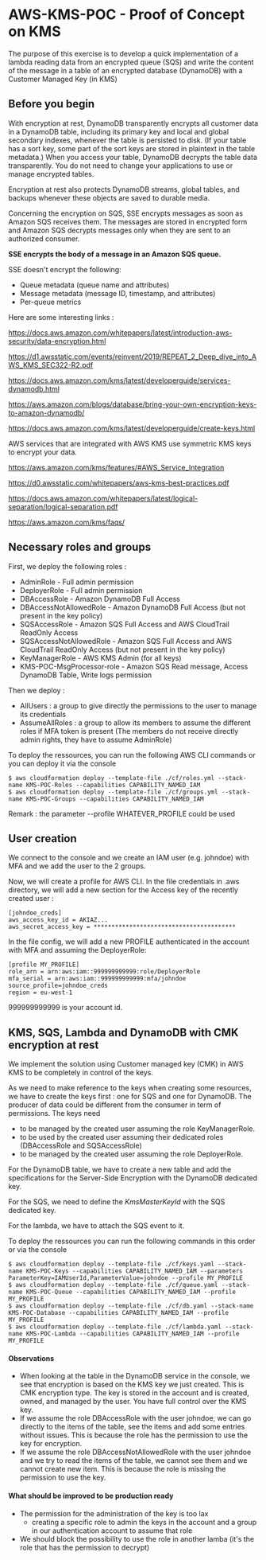 # AWS-KMS-POC - Proof of Concept on KMS

The purpose of this exercise is to develop a quick implementation of a lambda reading data from an encrypted queue (SQS) and write the content of the message in a table of an encrypted database (DynamoDB) with a Customer Managed Key (in KMS)

## Before you begin

With encryption at rest, DynamoDB transparently encrypts all customer data in a DynamoDB table, including its primary key and local and global secondary indexes, whenever the table is persisted to disk. (If your table has a sort key, some part of the sort keys are stored in plaintext in the table metadata.) When you access your table, DynamoDB decrypts the table data transparently. You do not need to change your applications to use or manage encrypted tables.

Encryption at rest also protects DynamoDB streams, global tables, and backups whenever these objects are saved to durable media.

Concerning the encryption on SQS, SSE encrypts messages as soon as Amazon SQS receives them. The messages are stored in encrypted form and Amazon SQS decrypts messages only when they are sent to an authorized consumer.

**SSE encrypts the body of a message in an Amazon SQS queue.**

SSE doesn't encrypt the following:
* Queue metadata (queue name and attributes)
* Message metadata (message ID, timestamp, and attributes)
* Per-queue metrics

Here are some interesting links :

https://docs.aws.amazon.com/whitepapers/latest/introduction-aws-security/data-encryption.html

https://d1.awsstatic.com/events/reinvent/2019/REPEAT_2_Deep_dive_into_AWS_KMS_SEC322-R2.pdf

https://docs.aws.amazon.com/kms/latest/developerguide/services-dynamodb.html

https://aws.amazon.com/blogs/database/bring-your-own-encryption-keys-to-amazon-dynamodb/

https://docs.aws.amazon.com/kms/latest/developerguide/create-keys.html

AWS services that are integrated with AWS KMS use symmetric KMS keys to encrypt your data.

https://aws.amazon.com/kms/features/#AWS_Service_Integration

https://d0.awsstatic.com/whitepapers/aws-kms-best-practices.pdf

https://docs.aws.amazon.com/whitepapers/latest/logical-separation/logical-separation.pdf

https://aws.amazon.com/kms/faqs/


## Necessary roles and groups

First, we deploy the following roles :
* AdminRole - Full admin permission
* DeployerRole - Full admin permission
* DBAccessRole - Amazon DynamoDB Full Access
* DBAccessNotAllowedRole - Amazon DynamoDB Full Access (but not present in the key policy)
* SQSAccessRole - Amazon SQS Full Access and AWS CloudTrail ReadOnly Access
* SQSAccessNotAllowedRole - Amazon SQS Full Access and AWS CloudTrail ReadOnly Access (but not present in the key policy)
* KeyManagerRole - AWS KMS Admin (for all keys)
* KMS-POC-MsgProcessor-role - Amazon SQS Read message, Access DynamoDB Table, Write logs permission

Then we deploy :
* AllUsers : a group to give directly the permissions to the user to manage its credentials
* AssumeAllRoles : a group to allow its members to assume the different roles if MFA token is present (The members do not receive directly admin rights, they have to assume AdminRole)

To deploy the ressources, you can run the following AWS CLI commands or you can deploy it via the console
```
$ aws cloudformation deploy --template-file ./cf/roles.yml --stack-name KMS-POC-Roles --capabilities CAPABILITY_NAMED_IAM
$ aws cloudformation deploy --template-file ./cf/groups.yml --stack-name KMS-POC-Groups --capabilities CAPABILITY_NAMED_IAM
```
Remark : the parameter --profile WHATEVER_PROFILE could be used

## User creation

We connect to the console and we create an IAM user (e.g. johndoe) with MFA and we add the user to the 2 groups.

Now, we will create a profile for AWS CLI.
In the file credentials in .aws directory, we will add a new section for the Access key of the recently created user :
```
[johndoe_creds]
aws_access_key_id = AKIAZ...
aws_secret_access_key = ****************************************
```
In the file config, we will add a new PROFILE authenticated in the account with MFA and assuming the DeployerRole:
```
[profile MY_PROFILE]
role_arn = arn:aws:iam::999999999999:role/DeployerRole
mfa_serial = arn:aws:iam::999999999999:mfa/johndoe
source_profile=johndoe_creds
region = eu-west-1
```
999999999999 is your account id.

## KMS, SQS, Lambda and DynamoDB with CMK encryption at rest

We implement the solution using Customer managed key (CMK) in AWS KMS to be completely in control of the keys.

As we need to make reference to the keys when creating some resources, we have to create the keys first : one for SQS and one for DynamoDB. The producer of data could be different from the consumer in term of permissions.
The keys need
- to be managed by the created user assuming the role KeyManagerRole.
- to be used by the created user assuming their dedicated roles (DBAccessRole and SQSAccessRole)
- to be managed by the created user assuming the role DeployerRole.

For the DynamoDB table, we have to create a new table and add the specifications for the Server-Side Encryption with the DynamoDB dedicated key.

For the SQS, we need to define the _KmsMasterKeyId_ with the SQS dedicated key.

For the lambda, we have to attach the SQS event to it.

To deploy the ressources you can run the following commands in this order or via the console
```
$ aws cloudformation deploy --template-file ./cf/keys.yaml --stack-name KMS-POC-Keys --capabilities CAPABILITY_NAMED_IAM --parameters ParameterKey=IAMUserId,ParameterValue=johndoe --profile MY_PROFILE
$ aws cloudformation deploy --template-file ./cf/queue.yaml --stack-name KMS-POC-Queue --capabilities CAPABILITY_NAMED_IAM --profile MY_PROFILE
$ aws cloudformation deploy --template-file ./cf/db.yaml --stack-name KMS-POC-Database --capabilities CAPABILITY_NAMED_IAM --profile MY_PROFILE
$ aws cloudformation deploy --template-file ./cf/lambda.yaml --stack-name KMS-POC-Lambda --capabilities CAPABILITY_NAMED_IAM --profile MY_PROFILE
```

#### Observations
- When looking at the table in the DynamoDB service in the console,
we see that encryption is based on the KMS key we just created.
This is CMK encryption type. The key is stored in the account and is created, owned, and managed by the user. You have full control over the KMS key.
- If we assume the role DBAccessRole with the user johndoe, we can go directly to the items of the table, see the items and add some entries without issues. This is because the role has the permission to use the key for encryption.
- If we assume the role DBAccessNotAllowedRole with the user johndoe and we try to read the items of the table, we cannot see them and we cannot create new item. This is because the role is missing the permission to use the key.

#### What should be improved to be production ready
- The permission for the administration of the key is too lax
    - creating a specific role to admin the keys in the account and a group in our authentication account to assume that role
- We should block the possibility to use the role in another lamba (it's the role that has the permission to decrypt)
